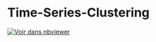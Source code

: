 # Time-Series-Clustering

[![Voir dans nbviewer](https://img.shields.io/badge/NBViewer-Ouvrir-579ACA.svg)](https://github.com/OsmanOSA/Time-Series-Clustering/blob/main/clustering.ipynb)